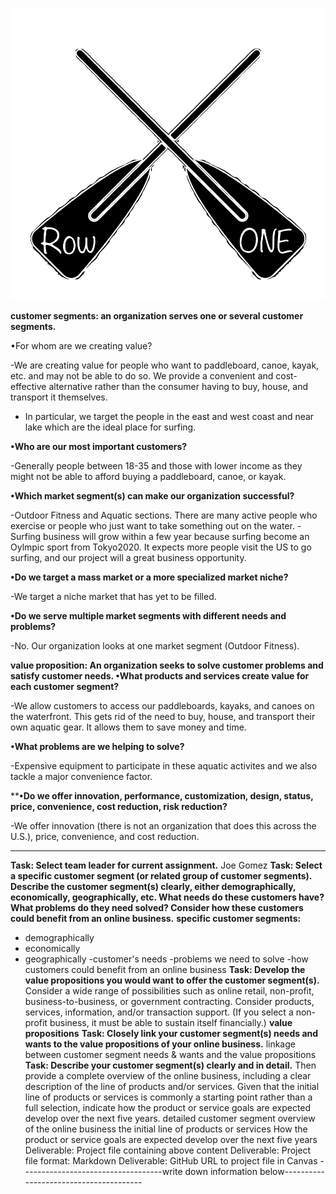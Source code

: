 ![](img_7824.jpg)



**customer segments: an organization serves one or several customer segments.**

•For whom are we creating value?

  -We are creating value for people who want to paddleboard, canoe, kayak, etc. and may not be able to do so. We provide a convenient and cost-effective alternative rather than the consumer having to buy, house, and transport it themselves.
  - In particular, we target the people in the east and west coast and near lake which are the ideal place for surfing.
  
**•Who are our most important customers?**

  -Generally people between 18-35 and those with lower income as they might not be able to afford buying a paddleboard, canoe, or kayak.
  
**•Which market segment(s) can make our organization successful?**

  -Outdoor Fitness and Aquatic sections. There are many active people who exercise or people who just want to take something out on the water.
  -Surfing business will grow within a few year because surfing become an Oylmpic sport from Tokyo2020. It expects more people visit the US to go surfing, and our project will a great business opportunity.

**•Do we target a mass market or a more specialized market niche?**

  -We target a niche market that has yet to be filled.

**•Do we serve multiple market segments with different needs and problems?**

  -No. Our organization looks at one market segment (Outdoor Fitness).

**value proposition: An organization seeks to solve customer problems and satisfy customer needs.
•What products and services create value for each customer segment?**

  -We allow customers to access our paddleboards, kayaks, and canoes on the waterfront. This gets rid of the need to buy, house, and transport their own aquatic gear. It allows them to save money and time.

**•What problems are we helping to solve?**

  -Expensive equipment to participate in these aquatic activites and we also tackle a major convenience factor.

****•Do we offer innovation, performance, customization, design, status, price, convenience, cost reduction, risk reduction?**

  -We offer innovation (there is not an organization that does this across the U.S.), price, convenience, and cost reduction.

---------------------------------------------------------------------------------------------------------------------------
**Task: Select team leader for current assignment.**
Joe Gomez
**Task: Select a specific customer segment (or related group of customer segments). Describe the customer segment(s) clearly, either demographically, economically, geographically, etc. What needs do these customers have? What problems do they need solved? Consider how these customers could benefit from an online business.**
**specific customer segments:**
- demographically
- economically
- geographically
-customer's needs 
-problems we need to solve
-how customers could benefit from an online business
**Task: Develop the value propositions you would want to offer the customer segment(s).** Consider a wide range of possibilities such as online retail, non-profit, business-to-business, or government contracting. Consider products, services, information, and/or transaction support. (If you select a non-profit business, it must be able to sustain itself financially.)
**value propositions**
**Task: Closely link your customer segment(s) needs and wants to the value propositions of your online business.**
linkage between customer segment needs & wants and the value propositions
**Task: Describe your customer segment(s) clearly and in detail.** Then provide a complete overview of the online business, including a clear description of the line of products and/or services. Given that the initial line of products or services is commonly a starting point rather than a full selection, indicate how the product or service goals are expected develop over the next five years.
detailed customer segment
overview of the online business
the initial line of products or services
How the product or service goals are expected develop over the next five years
Deliverable: Project file containing above content
Deliverable: Project file format: Markdown
Deliverable: GitHub URL to project file in Canvas
-----------------------------------write down information below---------------------------------------

